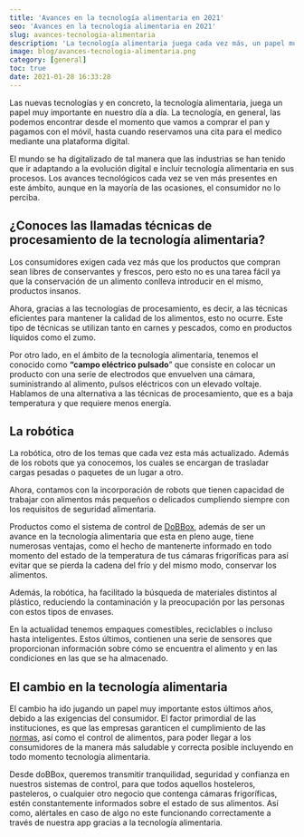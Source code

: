 ```yaml
---
title: 'Avances en la tecnología alimentaria en 2021'
seo: 'Avances en la tecnología alimentaria en 2021'
slug: avances-tecnologia-alimentaria
description: 'La tecnología alimentaria juega cada vez más, un papel muy importante. El mundo se ha digitalizado y las empresas tienen que ir adaptándose.'
image: blog/avances-tecnologia-alimentaria.png
category: [general]
toc: true
date: 2021-01-28 16:33:28
---
```


Las nuevas tecnologías y en concreto, la tecnología alimentaria, juega un papel muy importante en nuestro día a día. La tecnología, en general, las podemos encontrar desde el momento que vamos a comprar el pan y pagamos con el móvil, hasta cuando reservamos una cita para el medico mediante una plataforma digital.

El mundo se ha digitalizado de tal manera que las industrias se han tenido que ir adaptando a la evolución digital e incluir tecnología alimentaria en sus procesos. Los avances tecnológicos cada vez se ven más presentes en este ámbito, aunque en la mayoría de las ocasiones, el consumidor no lo perciba.

## ¿Conoces las llamadas técnicas de procesamiento de la tecnología alimentaria?

Los consumidores exigen cada vez más que los productos que compran sean libres de conservantes y frescos, pero esto no es una tarea fácil ya que la conservación de un alimento conlleva introducir en el mismo, productos insanos.

Ahora, gracias a las tecnologías de procesamiento, es decir, a las técnicas eficientes para mantener la calidad de los alimentos, esto no ocurre. Este tipo de técnicas se utilizan tanto en carnes y pescados, como en productos líquidos como el zumo.

Por otro lado, en el ámbito de la tecnología alimentaria, tenemos el conocido como **“campo eléctrico pulsado**” que consiste en colocar un producto con una serie de electrodos que envuelven una cámara, suministrando al alimento, pulsos eléctricos con un elevado voltaje. Hablamos de una alternativa a las técnicas de procesamiento, que es a baja temperatura y que requiere menos energía.

## La robótica

La robótica, otro de los temas que cada vez esta más actualizado. Además de los robots que ya conocemos, los cuales se encargan de trasladar cargas pesadas o paquetes de un lugar a otro.

Ahora, contamos con la incorporación de robots que tienen capacidad de trabajar con alimentos más pequeños o delicados cumpliendo siempre con los requisitos de seguridad alimentaria.

Productos como el sistema de control de [DoBBox](/), además de ser un avance en la tecnología alimentaria que esta en pleno auge, tiene numerosas ventajas, como el hecho de mantenerte informado en todo momento del estado de la temperatura de tus cámaras frigoríficas para así evitar que se pierda la cadena del frío y del mismo modo, conservar los alimentos.

Además, la robótica, ha facilitado la búsqueda de materiales distintos al plástico, reduciendo la contaminación y la preocupación por las personas con estos tipos de envases.

En la actualidad tenemos empaques comestibles, reciclables o incluso hasta inteligentes. Estos últimos, contienen una serie de sensores que proporcionan información sobre cómo se encuentra el alimento y en las condiciones en las que se ha almacenado.

## El cambio en la tecnología alimentaria

El cambio ha ido jugando un papel muy importante estos últimos años, debido a las exigencias del consumidor. El factor primordial de las instituciones, es que las empresas garanticen el cumplimiento de las [normas](https://www.aesan.gob.es/AECOSAN/web/para_el_consumidor/ampliacion/PNCOCA.htm), así como el control de alimentos, para poder llegar a los consumidores de la manera más saludable y correcta posible incluyendo en todo momento tecnología alimentaria.

Desde doBBox, queremos transmitir tranquilidad, seguridad y confianza en nuestros sistemas de control, para que todos aquellos hosteleros, pasteleros, o cualquier otro negocio que contenga cámaras frigoríficas, estén constantemente informados sobre el estado de sus alimentos. Así como, alértales en caso de algo no este funcionando correctamente a través de nuestra app gracias a la tecnología alimentaria.